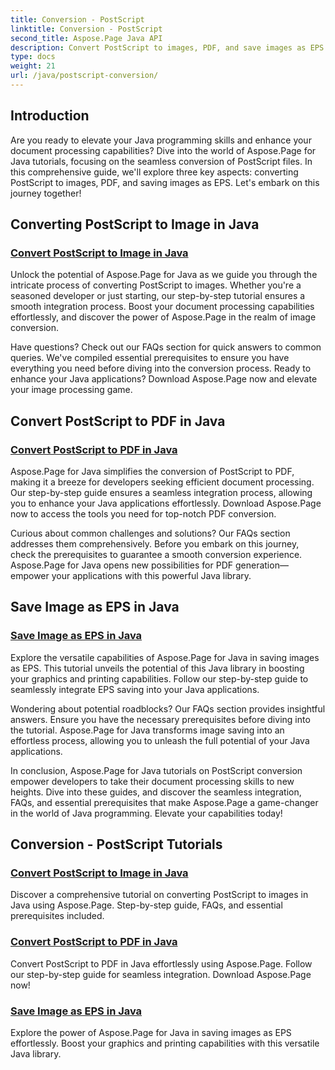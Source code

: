 ```yaml
---
title: Conversion - PostScript
linktitle: Conversion - PostScript
second_title: Aspose.Page Java API
description: Convert PostScript to images, PDF, and save images as EPS in Java with Aspose.Page tutorials. Step-by-step guides, FAQs, and prerequisites for seamless integration.
type: docs
weight: 21
url: /java/postscript-conversion/
---
```

## Introduction

Are you ready to elevate your Java programming skills and enhance your document processing capabilities? Dive into the world of Aspose.Page for Java tutorials, focusing on the seamless conversion of PostScript files. In this comprehensive guide, we'll explore three key aspects: converting PostScript to images, PDF, and saving images as EPS. Let's embark on this journey together!

## Converting PostScript to Image in Java

### [Convert PostScript to Image in Java](./to-image/)

Unlock the potential of Aspose.Page for Java as we guide you through the intricate process of converting PostScript to images. Whether you're a seasoned developer or just starting, our step-by-step tutorial ensures a smooth integration process. Boost your document processing capabilities effortlessly, and discover the power of Aspose.Page in the realm of image conversion.

Have questions? Check out our FAQs section for quick answers to common queries. We've compiled essential prerequisites to ensure you have everything you need before diving into the conversion process. Ready to enhance your Java applications? Download Aspose.Page now and elevate your image processing game.

## Convert PostScript to PDF in Java

### [Convert PostScript to PDF in Java](./to-pdf/)

Aspose.Page for Java simplifies the conversion of PostScript to PDF, making it a breeze for developers seeking efficient document processing. Our step-by-step guide ensures a seamless integration process, allowing you to enhance your Java applications effortlessly. Download Aspose.Page now to access the tools you need for top-notch PDF conversion.

Curious about common challenges and solutions? Our FAQs section addresses them comprehensively. Before you embark on this journey, check the prerequisites to guarantee a smooth conversion experience. Aspose.Page for Java opens new possibilities for PDF generation—empower your applications with this powerful Java library.

## Save Image as EPS in Java

### [Save Image as EPS in Java](./save-image-as-eps/)

Explore the versatile capabilities of Aspose.Page for Java in saving images as EPS. This tutorial unveils the potential of this Java library in boosting your graphics and printing capabilities. Follow our step-by-step guide to seamlessly integrate EPS saving into your Java applications.

Wondering about potential roadblocks? Our FAQs section provides insightful answers. Ensure you have the necessary prerequisites before diving into the tutorial. Aspose.Page for Java transforms image saving into an effortless process, allowing you to unleash the full potential of your Java applications.

In conclusion, Aspose.Page for Java tutorials on PostScript conversion empower developers to take their document processing skills to new heights. Dive into these guides, and discover the seamless integration, FAQs, and essential prerequisites that make Aspose.Page a game-changer in the world of Java programming. Elevate your capabilities today!
## Conversion - PostScript Tutorials
### [Convert PostScript to Image in Java](./to-image/)
Discover a comprehensive tutorial on converting PostScript to images in Java using Aspose.Page. Step-by-step guide, FAQs, and essential prerequisites included.
### [Convert PostScript to PDF in Java](./to-pdf/)
Convert PostScript to PDF in Java effortlessly using Aspose.Page. Follow our step-by-step guide for seamless integration. Download Aspose.Page now!
### [Save Image as EPS in Java](./save-image-as-eps/)
Explore the power of Aspose.Page for Java in saving images as EPS effortlessly. Boost your graphics and printing capabilities with this versatile Java library.